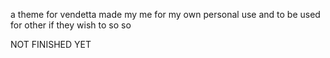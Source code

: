a theme for vendetta made my me for my own personal use and to be used for other if they wish to so so

NOT FINISHED YET
